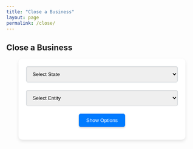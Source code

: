 ```yaml
---
title: "Close a Business"
layout: page
permalink: /close/
---
```


## Close a Business

<div class="form-container" style="margin: 0 auto; max-width: 400px; padding: 20px; background-color: #ffffff; border-radius: 10px; box-shadow: 0 4px 8px rgba(0, 0, 0, 0.1);">
    <form id="business-form" style="display: flex; flex-direction: column; align-items: center;">
        <select id="state" name="state" style="width: 100%; padding: 12px; margin-bottom: 20px; border: 1px solid #ced4da; border-radius: 5px; box-shadow: inset 0 1px 3px rgba(0, 0, 0, 0.1);">
            <option value="" disabled selected>Select State</option>
            <option value="new-york">New York</option>
            <!-- Add more states as needed -->
        </select>
        <select id="entity" name="entity" style="width: 100%; padding: 12px; margin-bottom: 20px; border: 1px solid #ced4da; border-radius: 5px; box-shadow: inset 0 1px 3px rgba(0, 0, 0, 0.1);">
            <option value="" disabled selected>Select Entity</option>
            <!-- Options will be populated dynamically -->
        </select>
        <button type="submit" style="padding: 10px 20px; background-color: #007BFF; color: white; border: none; border-radius: 5px; cursor: pointer; box-shadow: 0 2px 4px rgba(0, 0, 0, 0.2);">Show Options</button>
    </form>
</div>

<div id="pricing-cards" style="display: none;">
    <!-- Pricing cards will be dynamically inserted here based on form selection -->
</div>

<script>
    document.getElementById('state').addEventListener('change', function() {
        const state = this.value;
        const entitySelect = document.getElementById('entity');
        entitySelect.innerHTML = '<option value="" disabled selected>Select Entity</option>'; // Reset options

        fetch(`/data/products/${state}.json`)
            .then(response => response.json())
            .then(data => {
                for (const [entity, details] of Object.entries(data)) {
                    if (details.category.includes("Closure")) {
                        const option = document.createElement('option');
                        option.value = entity;
                        option.textContent = entity.charAt(0).toUpperCase() + entity.slice(1);
                        entitySelect.appendChild(option);
                    }
                }
            })
            .catch(error => {
                console.error('Error fetching entities:', error);
            });
    });

    document.getElementById('business-form').addEventListener('submit', function(event) {
        event.preventDefault();
        
        const state = document.getElementById('state').value;
        const entity = document.getElementById('entity').value;
        const pricingCardsContainer = document.getElementById('pricing-cards');

        fetch(`/data/products/${state}.json`)
            .then(response => response.json())
            .then(data => {
                const pricingInfo = data[entity];
                if (pricingInfo && pricingInfo.category.includes("Closure")) {
                    pricingCardsContainer.innerHTML = `
                        <div class="pricing-card" style="padding: 20px; background-color: #fff; border-radius: 10px; box-shadow: 0 4px 8px rgba(0, 0, 0, 0.1); margin-top: 20px;">
                            <h3>${entity.toUpperCase()} Pricing</h3>
                            <p>Price: $${pricingInfo.price}</p>
                            <p>Description: ${pricingInfo.description}</p>
                        </div>
                    `;
                    pricingCardsContainer.style.display = 'block';
                } else {
                    pricingCardsContainer.innerHTML = '<p>No pricing information available for the selected entity.</p>';
                    pricingCardsContainer.style.display = 'block';
                }
            })
            .catch(error => {
                console.error('Error fetching pricing data:', error);
                pricingCardsContainer.innerHTML = '<p>Error loading pricing information. Please try again later.</p>';
                pricingCardsContainer.style.display = 'block';
            });
    });
</script>
